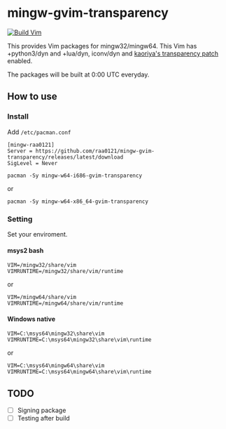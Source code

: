 # mingw-gvim-transparency
[![Build Vim](https://github.com/raa0121/mingw-gvim-transparency/workflows/Build%20Vim/badge.svg)](https://github.com/raa0121/mingw-gvim-transparency/actions)

This provides Vim packages for mingw32/mingw64. This Vim has +python3/dyn and +lua/dyn, iconv/dyn and [kaoriya's transparency patch](https://github.com/koron/vim-kaoriya-patches/blob/master/master/2002-windows_transparency.diff) enabled.

The packages will be built at 0:00 UTC everyday.

## How to use
### Install
Add `/etc/pacman.conf`
```
[mingw-raa0121]
Server = https://github.com/raa0121/mingw-gvim-transparency/releases/latest/download
SigLevel = Never
```

```
pacman -Sy mingw-w64-i686-gvim-transparency
```
or
```
pacman -Sy mingw-w64-x86_64-gvim-transparency
```

### Setting
Set your enviroment.

#### msys2 bash
```
VIM=/mingw32/share/vim
VIMRUNTIME=/mingw32/share/vim/runtime
```
or
```
VIM=/mingw64/share/vim
VIMRUNTIME=/mingw64/share/vim/runtime
```

#### Windows native
```
VIM=C:\msys64\mingw32\share\vim
VIMRUNTIME=C:\msys64\mingw32\share\vim\runtime
```
or
```
VIM=C:\msys64\mingw64\share\vim
VIMRUNTIME=C:\msys64\mingw64\share\vim\runtime
```

## TODO
- [ ] Signing package
- [ ] Testing after build
